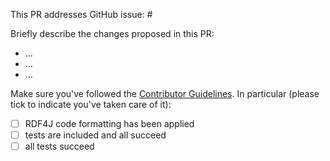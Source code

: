 
This PR addresses GitHub issue: #

Briefly describe the changes proposed in this PR:

- ...
- ...
- ...

Make sure you've followed the [Contributor Guidelines](https://github.com/eclipse/rdf4j/blob/master/.github/CONTRIBUTING.md). In particular (please tick to indicate you've taken care of it):

- [ ] RDF4J code formatting has been applied
- [ ] tests are included and all succeed
- [ ] all tests succeed
